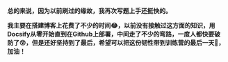 **总的来说，因为以前刷过的缘故，我再次写题上手还挺快的。**

**我主要在搭建博客上花费了不少的时间:joy:，以前没有接触过这方面的知识，用Docsify从零开始直到在Github上部署，中间走了不少的弯路，一度人都快要破防了:dizzy_face:，但是还好坚持到了最后，希望可以把这份韧性带到训练营的最后一天:muscle:，加油！**

